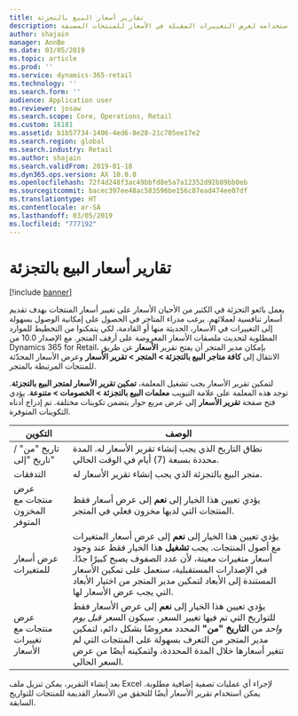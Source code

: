 ```yaml
---
title: تقارير أسعار البيع بالتجزئة
description: يوفر هذا الموضوع نظرة عامة حول ميزة تقرير الأسعار الذي يمكن استخدامه لعرض التغييرات المقبلة في الأسعار للمنتجات المصنفة.
author: shajain
manager: AnnBe
ms.date: 03/05/2019
ms.topic: article
ms.prod: ''
ms.service: dynamics-365-retail
ms.technology: ''
ms.search.form: ''
audience: Application user
ms.reviewer: josaw
ms.search.scope: Core, Operations, Retail
ms.custom: 16181
ms.assetid: b1b57734-1406-4ed6-8e28-21c705ee17e2
ms.search.region: global
ms.search.industry: Retail
ms.author: shajain
ms.search.validFrom: 2019-01-18
ms.dyn365.ops.version: AX 10.0.0
ms.openlocfilehash: 72f4d248f3ac49bbfd8e5a7a12352d92b89bb0eb
ms.sourcegitcommit: bacec397ee48ac583596be156c87ead474ee07df
ms.translationtype: HT
ms.contentlocale: ar-SA
ms.lasthandoff: 03/05/2019
ms.locfileid: "777192"
---
```

# <a name="retail-price-reports"></a>تقارير أسعار البيع بالتجزئة

[!include [banner](includes/banner.md)]


يعمل بائعو التجزئة في الكثير من الأحيان الأسعار على تغيير أسعار المنتجات بهدف تقديم أسعار تنافسية لعملائهم. يرغب مدراء المتاجر في الحصول على إمكانية الوصول بسهولة إلى التغييرات في الأسعار، الحديثة منها أو القادمة، لكي يتمكنوا من التخطيط للموارد المطلوبة لتحديث ملصقات الأسعار المعروضة على أرفف المتجر. مع الإصدار 10.0 من Dynamics 365 for Retail، بإمكان مدير المتجر أن يفتح تقرير **الأسعار** عن طريق الانتقال إلى **كافة متاجر البيع بالتجزئة‬ \> المتجر \> تقرير الأسعار** وعرض الأسعار المحدّثة للمنتجات المرتبطة بالمتجر. 

لتمكين تقرير الأسعار يجب تشغيل المعلمة، **تمكين تقرير الأسعار لمتجر البيع بالتجزئة**. توجد هذه المعلمة على علامة التبويب **معلمات البيع بالتجزئة \> الخصومات \> متنوعة‬**. يؤدي فتح صفحة **تقرير الأسعار** إلى عرض مربع حوار يتضمن تكوينات مختلفة. تم إدراج أدناه التكوينات المتوفرة.

| التكوين | ‏‏الوصف |
|---|---|
| تاريخ "من" / تاريخ "إلى"| نطاق التاريخ الذي يجب إنشاء تقرير الأسعار له. المدة محددة بسبعة (7) أيام في الوقت الحالي. |
| التدفقات| متجر البيع بالتجزئة الذي يجب إنشاء تقرير الأسعار له. |
| عرض منتجات مع المخزون المتوفر| يؤدي تعيين هذا الخيار إلى **نعم** إلى عرض أسعار فقط المنتجات التي لديها مخزون فعلي في المتجر. |
| عرض أسعار للمتغيرات | يؤدي تعيين هذا الخيار إلى **نعم** إلى عرض أسعار المتغيرات مع أصول المنتجات. يجب **تشغيل** هذا الخيار فقط عند وجود أسعار متغيرات معينة، لأن عدد الصفوف يصبح كبيرًا جدًا. في الإصدارات المستقبلية، سنعمل على تمكين الأسعار المستندة إلى الأبعاد لتمكين مدير المتجر من اختيار الأبعاد التي يجب عرض الأسعار لها. |
| عرض منتجات مع تغييرات الأسعار | يؤدي تعيين هذا الخيار إلى **نعم** إلى عرض الأسعار فقط للتواريخ التي تم فيها تغيير السعر. سيكون السعر *قبل يوم واحد* من **التاريخ "من"** المحدد معروضًا بشكل دائم، لتمكين مدير المتجر من التعرف بسهولة على المنتجات التي لم تتغير أسعارها خلال المدة المحددة، ولتمكينه أيضًا من عرض السعر الحالي. |

بعد إنشاء التقرير، يمكن تنزيل ملف Excel لإجراء أي عمليات تصفية إضافية مطلوبة. يمكن استخدام تقرير الأسعار أيضًا للتحقق من الأسعار القديمة للمنتجات للتواريخ السابقة.
